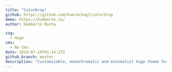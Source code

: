 ```yaml
---
title: "ColorDrop"
github: https://github.com/humrochagf/colordrop
demo: https://humberto.io/
author: Humberto Rocha

ssg:
  - Hugo
cms:
  - No Cms
date: 2019-07-24T01:14:27Z
github_branch: master
description: "Customizable, monochromatic and minimalist hugo theme for personal blogs"
---
```

